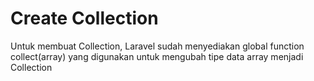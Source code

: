 # Create Collection

Untuk membuat Collection, Laravel sudah menyediakan global function collect(array) yang digunakan untuk mengubah tipe data array menjadi Collection